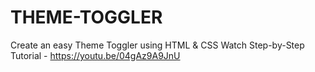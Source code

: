 # THEME-TOGGLER
Create an easy Theme Toggler using HTML &amp; CSS Watch Step-by-Step Tutorial - https://youtu.be/04gAz9A9JnU
